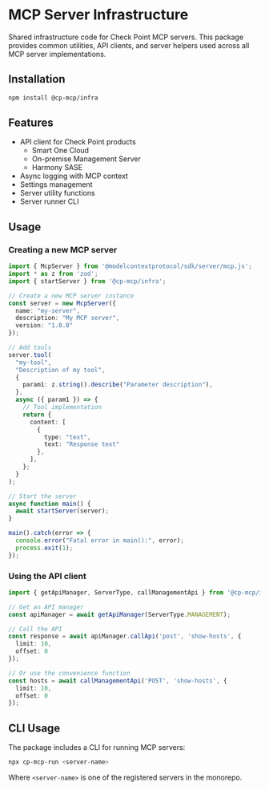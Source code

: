 # MCP Server Infrastructure

Shared infrastructure code for Check Point MCP servers. This package provides common utilities, API clients, and server helpers used across all MCP server implementations.

## Installation

```bash
npm install @cp-mcp/infra
```

## Features

- API client for Check Point products
  - Smart One Cloud
  - On-premise Management Server
  - Harmony SASE
- Async logging with MCP context
- Settings management
- Server utility functions
- Server runner CLI

## Usage

### Creating a new MCP server

```typescript
import { McpServer } from '@modelcontextprotocol/sdk/server/mcp.js';
import * as z from 'zod';
import { startServer } from '@cp-mcp/infra';

// Create a new MCP server instance
const server = new McpServer({
  name: "my-server",
  description: "My MCP server",
  version: "1.0.0"
});

// Add tools
server.tool(
  "my-tool",
  "Description of my tool",
  {
    param1: z.string().describe("Parameter description"),
  },
  async ({ param1 }) => {
    // Tool implementation
    return {
      content: [
        {
          type: "text",
          text: "Response text"
        },
      ],
    };
  }
);

// Start the server
async function main() {
  await startServer(server);
}

main().catch(error => {
  console.error("Fatal error in main():", error);
  process.exit(1);
});
```

### Using the API client

```typescript
import { getApiManager, ServerType, callManagementApi } from '@cp-mcp/infra';

// Get an API manager
const apiManager = await getApiManager(ServerType.MANAGEMENT);

// Call the API
const response = await apiManager.callApi('post', 'show-hosts', { 
  limit: 10,
  offset: 0
});

// Or use the convenience function
const hosts = await callManagementApi('POST', 'show-hosts', {
  limit: 10,
  offset: 0
});
```

## CLI Usage

The package includes a CLI for running MCP servers:

```bash
npx cp-mcp-run <server-name>
```

Where `<server-name>` is one of the registered servers in the monorepo.
